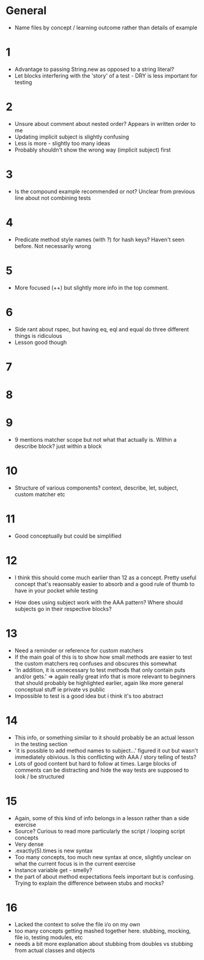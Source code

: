 # General

* Name files by concept / learning outcome rather than details of example

# 1

* Advantage to passing String.new as opposed to a string literal?
* Let blocks interfering with the 'story' of a test - DRY is less important for testing

# 2

* Unsure about comment about nested order? Appears in written order to me
* Updating implicit subject is slightly confusing
* Less is more - slightly too many ideas
* Probably shouldn't show the wrong way (implicit subject) first

# 3

* Is the compound example recommended or not? Unclear from previous line about not combining tests

# 4

* Predicate method style names (with ?) for hash keys? Haven't seen before. Not necessarily wrong

# 5

* More focused (++) but slightly more info in the top comment.

# 6

* Side rant about rspec, but having eq, eql and equal do three different things is ridiculous
* Lesson good though

# 7

# 8

# 9

* 9 mentions matcher scope but not what that actually is. Within a describe block? just within a block

# 10

* Structure of various components? context, describe, let, subject, custom matcher etc

# 11

* Good conceptually but could be simplified

# 12

* I think this should come much earlier than 12 as a concept. Pretty useful concept that's reaonsably easier to absorb and a good rule of thumb to have in your pocket while testing

* How does using subject work with the AAA pattern? Where should subjects go in their respective blocks?

# 13

* Need a reminder or reference for custom matchers
* If the main goal of this is to show how small methods are easier to test the custom matchers req confuses and obscures this somewhat
* 'In addition, it is unnecessary to test methods that only  contain puts and/or gets.'
=> again really great info that is more relevant to beginners that should probably be highlighted earlier, again like more general conceptual stuff ie private vs public
* Impossible to test is a good idea but i think it's too abstract

# 14

* This info, or  something similar to it should probably be an actual lesson in the testing section
* 'it is possible to add method names to subject...' figured it out but wasn't immediately obivious. Is this conflicting with AAA / story telling of tests?
* Lots of good content but hard to follow at times. Large blocks of comments can be distracting and hide the way tests are supposed to look / be structured

# 15

* Again, some of this kind of info belongs in a lesson rather than a side exercise
* Source? Curious to read more particularly the script / looping script concepts
* Very dense
* .exactly(5).times is new syntax
* Too many concepts, too much new syntax at once, slightly unclear on what the current focus is in the current exercise
* Instance variable get - smelly?
* the part of about method expectations feels important but is confusing.
Trying to explain the difference between stubs and mocks?

# 16
* Lacked the context to solve the file i/o on my own
* too many concepts getting mashed together here. stubbing, mocking, file io, testing modules, etc
* needs a bit more explanation about stubbing from doubles vs stubbing from actual classes and objects
